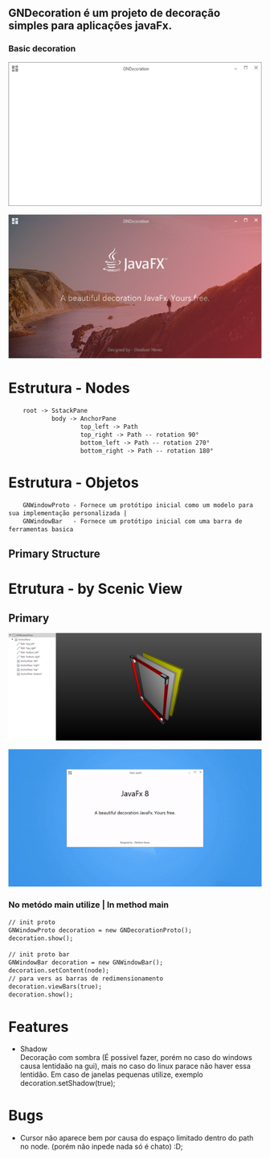 
## GNDecoration é um projeto de decoração simples para aplicações javaFx.

### Basic decoration

![demo1](src/main/resources/screenshot/basic.png)

![demo1](src/main/resources/screenshot/demo1.png)


# Estrutura - Nodes

        root -> SstackPane
                body -> AnchorPane
                        top_left -> Path
                        top_right -> Path -- rotation 90°
                        bottom_left -> Path -- rotation 270°
                        bottom_right -> Path -- rotation 180°

# Estrutura - Objetos

        GNWindowProto - Fornece um protótipo inicial como um modelo para sua implementação personalizada |
        GNWindowBar   - Fornece um protótipo inicial com uma barra de ferramentas basica




## Primary Structure

# Etrutura - by Scenic View
## Primary

![Structure](src/main/resources/screenshot/primarySctructure.png)

![gif1](src/main/resources/screenshot/gif1.gif)

### No metódo main utilize |  In method main
  
    // init proto
    GNWindowProto decoration = new GNDecorationProto();
    decoration.show();
    
    // init proto bar
    GNWindowBar decoration = new GNWindowBar();
    decoration.setContent(node);
    // para vers as barras de redimensionamento
    decoration.viewBars(true);
    decoration.show();


# Features
* Shadow <br>
        Decoração com sombra (É possivel fazer, porém no caso do windows causa lentidaão na gui), mais no caso do linux parace não haver essa lentidão.
        Em caso de janelas pequenas utilize, exemplo decoration.setShadow(true);

# Bugs
* Cursor não aparece bem por causa do espaço limitado dentro do path no node. (porém não inpede nada só é chato) :D;
